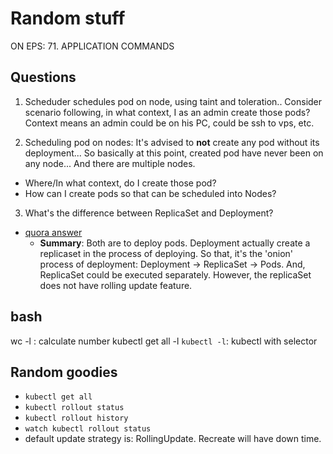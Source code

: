 # Random stuff
 ON EPS: 71. APPLICATION COMMANDS

## Questions
1. Scheduder schedules pod on node, using taint and toleration.. Consider scenario following, in what context, I as an admin create those pods? Context means an admin could be on his PC, could be ssh to vps, etc.

2. Scheduling pod on nodes: It's advised to **not** create any pod without its deployment... 
So basically at this point, created pod have never been on any node... And there are multiple nodes.
 * Where/In what context, do I create those pod? 
 * How can I create pods so that can be scheduled into Nodes?

3. What's the difference between ReplicaSet and Deployment?
  * [quora answer](https://www.quora.com/What-is-the-main-difference-between-a-replica-set-and-a-deployment-in-Kubernetes)
    * **Summary**: Both are to deploy pods. Deployment actually create a replicaset in the process of deploying. So that, it's the 'onion' process of deployment: Deployment -> ReplicaSet -> Pods. And, ReplicaSet could be executed separately. However, the replicaSet does not have rolling update feature.

## bash 
wc -l  : calculate number 
kubectl get all -l 
`kubectl -l`: kubectl with selector

## Random goodies
- `kubectl get all`
- `kubectl rollout status`
- `kubectl rollout history`
- `watch kubectl rollout status`
- default update strategy is: RollingUpdate. Recreate will have down time. 


